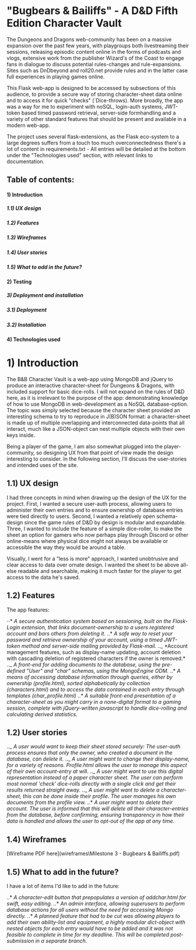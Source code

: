 # "Bugbears & Bailiffs" - A D&D Fifth Edition Character Vault

The Dungeons and Dragons web-community has been on a massive expansion over the past few years, with playgroups both livestreaming their sessions, releasing episodic content online in the forms of podcasts and vlogs, extensive work from the publisher Wizard's of the Coast to engage fans in dialogue to discuss potential rules-changes and rule-expansions. Sites such as DnDbeyond and roll20.net provide rules and in the latter case full experiences in playing games online.

This Flask web-app is designed to be accessed by subsections of this audience, to provide a secure way of storing character-sheet data online and to access it for quick "checks" (´Dice-throws). More broadly, the app was a way for me to experiment with noSQL, login-auth systems, JWT-token based timed password retrieval, server-side formhandling and a variety of other standard features that should be present and available in a modern web-app.

The project uses several flask-extensions, as the Flask eco-system to a large degrees suffers from a touch too much overconnectedness there's a lot of content in
requirements.txt - All entries will be detailed at the bottom under the "Technologies used" section, with relevant links to documentation.

## Table of contents:

#### 1) Introduction

##### 1.1) UX design

##### 1.2) Features

##### 1.3) Wireframes

##### 1.4) User stories

##### 1.5) What to add in the future?

#### 2) Testing

##### 3) Deployment and installation

##### 3.1) Deployment

##### 3.2) Installation

#### 4) Technologies used

# 1) Introduction

The B&B Character Vault is a web-app using MongoDB and jQuery to produce an interactive character-sheet for Dungeons & Dragons, with included support for basic dice-rolls. I will not expand on the rules
of D&D here, as it is irrelevant to the purpose of the app: demonstrating knowledge of how to use MongoDB in web-development as a NoSQL database-option. The topic was simply selected because the character
sheet provided an interesting schema to try to reproduce in J(B)SON format: a character-sheet is made up of multiple overlapping and interconnected data-points that all interact, much like a JSON-object can nest
multiple objects with their own keys inside.

Being a player of the game, I am also somewhat plugged into the player-community, so designing UX from that point of view made the design interesting to consider. In the following section, I'll discuss the user-stories and intended uses of the site.

## 1.1) UX design

I had three concepts in mind when drawing up the design of the UX for the project. First, I wanted a secure user-auth process, allowing users to administer their own entries and to ensure ownership of database entries were tied directly to users. Second, I wanted a relatively open schema-design since the game rules of D&D by design is modular and expandable. Three, I wanted to include the feature of a simple dice-roller,
to make the sheet an option for gamers who now perhaps play through Discord or other online-means where physical dice might not always be available or accessible the way they would be around a table.

Visually, I went for a "less is more" approach, I wanted unobtrusive and clear access to data over ornate design. I wanted the sheet to be above all-else readable and searchable, making it much faster for the player to get access to the data he's saved.

## 1.2) Features

The app features:

⋅⋅\* _A secure authentication system based on sessioning, built on the Flask-Login extension, that links document-ownership to a users registered account and bars others from deleting it._
..* *A safe way to reset your password and retrieve ownership of your account, using a timed JWT-token method and server-side mailing provided by Flask-mail.*
..\_ *Account management features, such as display-name updating, account deletion with cascading deletion of registered characters if the owner is removed.\*
..\_ _A front-end for adding documents to the database, using the pre-defined "User" and "char" schemas, using the MongoEngine ODM._
..\* _A means of accessing database information through queries, either by ownership (profile.html), sorted alphabetically by collection (characters.html) and to access the data contained in each entry through templates (char_profile.html)_
..\* _A suitable front-end presentation of a character-sheet as you might carry in a none-digital format to a gaming session, complete with jQuery-written javascript to handle dice-rolling and calculating derived statistics._

## 1.2) User stories

.._ *A user would want to keep their sheet stored securely: The user-auth process ensures that only the owner, who created a document in the database, can delete it.*
.._ _A user might want to change their display-name, for a variety of reasons. Profile.html allows the user to manage this aspect of their own account-entry at will._
.._ *A user might want to use this digital representation instead of a paper character sheet. The user can perform most normal 'check' dice-rolls directly with a single click and get their results returned straight away.*
.._ _A user might want to delete a character-sheet, this can be done inside their profile. The user manages his own documents from the profile view._
..\* _A user might want to delete their account. The user is informed that this will delete all their character-entries from the database, before confirming, ensuring transparency in how their data is handled and allows the user to opt-out of the app at any time._

## 1.4) Wireframes

[Wireframe PDF here](wireframes\Milestone 3 - Bugbears & Bailiffs.pdf)

## 1.5) What to add in the future?

I have a lot of items I'd like to add in the future:

..\* _A character-edit button that prepopulates a version of addchar.html for swift, easy editing._
..\* _An admin interface, allowing superusers to perform database actions for all users without the need for accessing Mongo directly._
..\* _A planned feature that had to be cut was allowing players to add their own ability-list and equipment, a highly modular dict-object with nested objects for each entry would have to be added and it was not feasible to complete in time for my deadline. This will be completed post-submission in a separate branch._
